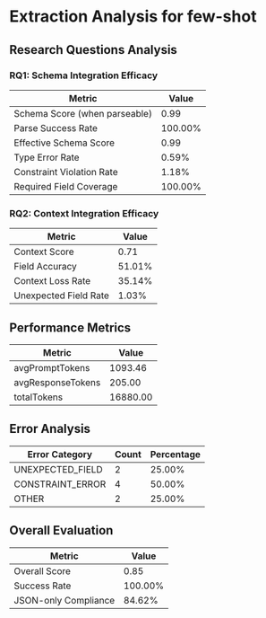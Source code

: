 # Extraction Analysis for few-shot

## Research Questions Analysis

### RQ1: Schema Integration Efficacy

| Metric | Value |
|--------|-------|
| Schema Score (when parseable) | 0.99 |
| Parse Success Rate | 100.00% |
| Effective Schema Score | 0.99 |
| Type Error Rate | 0.59% |
| Constraint Violation Rate | 1.18% |
| Required Field Coverage | 100.00% |

### RQ2: Context Integration Efficacy

| Metric | Value |
|--------|-------|
| Context Score | 0.71 |
| Field Accuracy | 51.01% |
| Context Loss Rate | 35.14% |
| Unexpected Field Rate | 1.03% |

## Performance Metrics

| Metric | Value |
|--------|-------|
| avgPromptTokens | 1093.46 |
| avgResponseTokens | 205.00 |
| totalTokens | 16880.00 |

## Error Analysis

| Error Category | Count | Percentage |
|---------------|-------|------------|
| UNEXPECTED_FIELD | 2 | 25.00% |
| CONSTRAINT_ERROR | 4 | 50.00% |
| OTHER | 2 | 25.00% |

## Overall Evaluation

| Metric | Value |
|--------|-------|
| Overall Score | 0.85 |
| Success Rate | 100.00% |
| JSON-only Compliance | 84.62% |
